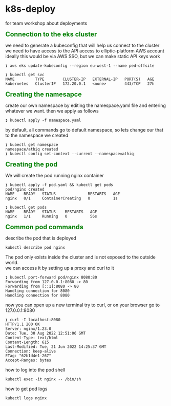 # k8s-deploy
for team workshop about deployments

<span style="color:green;font-weight:700;font-size:20px"> 
Connection to the eks cluster
</span>


we need to generate a kubeconfig that will help us connect to the cluster
<br > we need to have access to the API access to elliptic-platform AWS account <br >
ideally this would be via AWS SSO, but we can make static API keys work

```
❯ aws eks update-kubeconfig --region eu-west-1 --name ped-offsite

❯ kubectl get svc
NAME         TYPE        CLUSTER-IP   EXTERNAL-IP   PORT(S)   AGE
kubernetes   ClusterIP   172.20.0.1   <none>        443/TCP   27h

```
<span style="color:green;font-weight:700;font-size:20px"> 
Creating the namesapce 
</span>


create our own namespace by editing the namespace.yaml file and entering whatever we want.
then we apply as follows
```
❯ kubectl apply -f namespace.yaml
```

by default, all commands go to default namespace, so lets change our that to the namespace we created
```
❯ kubectl get namespace
namespace/athiq created
❯ kubectl config set-context --current --namespace=athiq
```

<span style="color:green;font-weight:700;font-size:20px"> 
Creating the pod
</span>

We will create the pod running nginx container

```
❯ kubectl apply -f pod.yaml && kubectl get pods
pod/nginx created
NAME    READY   STATUS              RESTARTS   AGE
nginx   0/1     ContainerCreating   0          1s

❯ kubectl get pods
NAME    READY   STATUS    RESTARTS   AGE
nginx   1/1     Running   0          56s

```
<span style="color:green;font-weight:700;font-size:20px"> 
Common pod commands
</span>


describe the pod that is deployed

```
kubectl describe pod nginx
```

The pod only exists inside the cluster and is not exposed to the outside world. <br >
we can access it by setting up a proxy and curl to it

```
❯ kubectl port-forward pod/nginx 8080:80
Forwarding from 127.0.0.1:8080 -> 80
Forwarding from [::1]:8080 -> 80
Handling connection for 8080
Handling connection for 8080
```

now you can open up a new terminal try to curl, or on your browser go to 127.0.0.1:8080

```
❯ curl -I localhost:8080
HTTP/1.1 200 OK
Server: nginx/1.23.0
Date: Tue, 30 Aug 2022 12:51:06 GMT
Content-Type: text/html
Content-Length: 615
Last-Modified: Tue, 21 Jun 2022 14:25:37 GMT
Connection: keep-alive
ETag: "62b1d4e1-267"
Accept-Ranges: bytes
```

how to log into the pod shell

```
kubectl exec -it nginx -- /bin/sh
```

how to get pod logs 

```
kubectl logs nginx
```


